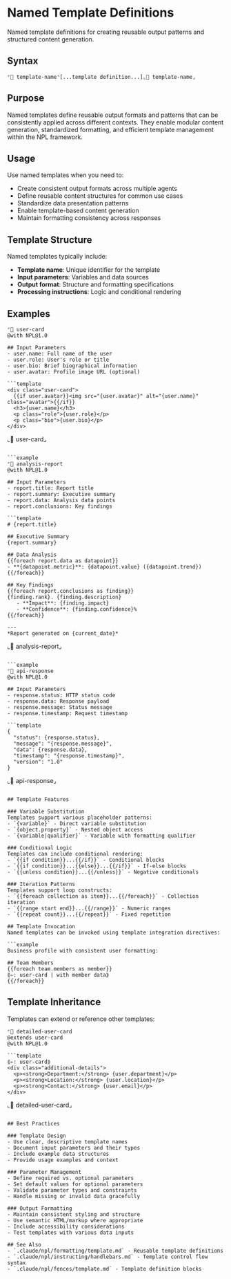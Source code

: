 # Named Template Definitions
Named template definitions for creating reusable output patterns and structured content generation.

## Syntax
`⌜🧱 template-name⌝[...template definition...]⌞🧱 template-name⌟`

## Purpose
Named templates define reusable output formats and patterns that can be consistently applied across different contexts. They enable modular content generation, standardized formatting, and efficient template management within the NPL framework.

## Usage
Use named templates when you need to:
- Create consistent output formats across multiple agents
- Define reusable content structures for common use cases
- Standardize data presentation patterns
- Enable template-based content generation
- Maintain formatting consistency across responses

## Template Structure
Named templates typically include:
- **Template name**: Unique identifier for the template
- **Input parameters**: Variables and data sources
- **Output format**: Structure and formatting specifications
- **Processing instructions**: Logic and conditional rendering

## Examples

```example
⌜🧱 user-card
@with NPL@1.0

## Input Parameters
- user.name: Full name of the user
- user.role: User's role or title  
- user.bio: Brief biographical information
- user.avatar: Profile image URL (optional)

```template
<div class="user-card">
  {{if user.avatar}}<img src="{user.avatar}" alt="{user.name}" class="avatar">{{/if}}
  <h3>{user.name}</h3>
  <p class="role">{user.role}</p>
  <p class="bio">{user.bio}</p>
</div>
```
⌞🧱 user-card⌟
```

```example
⌜🧱 analysis-report
@with NPL@1.0

## Input Parameters
- report.title: Report title
- report.summary: Executive summary
- report.data: Analysis data points
- report.conclusions: Key findings

```template
# {report.title}

## Executive Summary
{report.summary}

## Data Analysis
{{foreach report.data as datapoint}}
- **{datapoint.metric}**: {datapoint.value} ({datapoint.trend})
{{/foreach}}

## Key Findings
{{foreach report.conclusions as finding}}
{finding.rank}. {finding.description}
   - **Impact**: {finding.impact}
   - **Confidence**: {finding.confidence}%
{{/foreach}}

---
*Report generated on {current_date}*
```
⌞🧱 analysis-report⌟
```

```example
⌜🧱 api-response
@with NPL@1.0

## Input Parameters
- response.status: HTTP status code
- response.data: Response payload
- response.message: Status message
- response.timestamp: Request timestamp

```template
{
  "status": {response.status},
  "message": "{response.message}",
  "data": {response.data},
  "timestamp": "{response.timestamp}",
  "version": "1.0"
}
```
⌞🧱 api-response⌟
```

## Template Features

### Variable Substitution
Templates support various placeholder patterns:
- `{variable}` - Direct variable substitution
- `{object.property}` - Nested object access
- `{variable|qualifier}` - Variable with formatting qualifier

### Conditional Logic
Templates can include conditional rendering:
- `{{if condition}}...{{/if}}` - Conditional blocks
- `{{if condition}}...{{else}}...{{/if}}` - If-else blocks
- `{{unless condition}}...{{/unless}}` - Negative conditionals

### Iteration Patterns
Templates support loop constructs:
- `{{foreach collection as item}}...{{/foreach}}` - Collection iteration
- `{{range start end}}...{{/range}}` - Numeric ranges
- `{{repeat count}}...{{/repeat}}` - Fixed repetition

## Template Invocation
Named templates can be invoked using template integration directives:

```example
Business profile with consistent user formatting:

## Team Members
{{foreach team.members as member}}
⟪⇐: user-card | with member data⟫
{{/foreach}}
```

## Template Inheritance
Templates can extend or reference other templates:

```example
⌜🧱 detailed-user-card
@extends user-card
@with NPL@1.0

```template
⟪⇐: user-card⟫
<div class="additional-details">
  <p><strong>Department:</strong> {user.department}</p>
  <p><strong>Location:</strong> {user.location}</p>
  <p><strong>Contact:</strong> {user.email}</p>
</div>
```
⌞🧱 detailed-user-card⌟
```

## Best Practices

### Template Design
- Use clear, descriptive template names
- Document input parameters and their types
- Include example data structures
- Provide usage examples and context

### Parameter Management
- Define required vs. optional parameters
- Set default values for optional parameters
- Validate parameter types and constraints
- Handle missing or invalid data gracefully

### Output Formatting
- Maintain consistent styling and structure
- Use semantic HTML/markup where appropriate
- Include accessibility considerations
- Test templates with various data inputs

## See Also
- `.claude/npl/formatting/template.md` - Reusable template definitions
- `.claude/npl/instructing/handlebars.md` - Template control flow syntax
- `.claude/npl/fences/template.md` - Template definition blocks